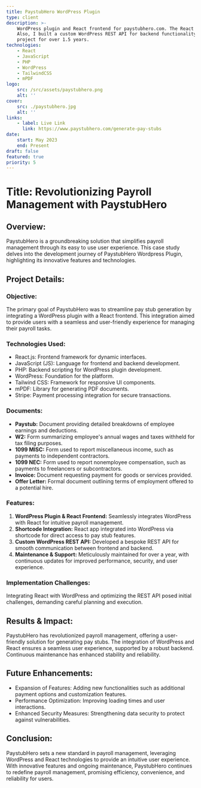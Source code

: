 ```yaml
---
title: PaystubHero WordPress Plugin
type: client
description: >-
    WordPress plugin and React frontend for paystubhero.com. The React app is integrated via shortcode.
    Also, I built a custom WordPress REST API for backend functionality. I am also maintaining this
    project for over 1.5 years.
technologies:
    - React
    - JavaScript
    - PHP
    - WordPress
    - TailwindCSS
    - mPDF
logo:
    src: /src/assets/paystubhero.png
    alt: ''
cover:
    src: ./paystubhero.jpg
    alt: ''
links:
    - label: Live Link
      link: https://www.paystubhero.com/generate-pay-stubs
date:
    start: May 2023
    end: Present
draft: false
featured: true
priority: 5
---
```


# **Title:** Revolutionizing Payroll Management with PaystubHero

## **Overview:**

PaystubHero is a groundbreaking solution that simplifies payroll management through its easy to use user experience. This case study delves into the development journey of PaystubHero Wordpress Plugin, highlighting its innovative features and technologies.

## **Project Details:**

### **Objective:**

The primary goal of PaystubHero was to streamline pay stub generation by integrating a WordPress plugin with a React frontend. This integration aimed to provide users with a seamless and user-friendly experience for managing their payroll tasks.

### **Technologies Used:**

-   React.js: Frontend framework for dynamic interfaces.
-   JavaScript (JS): Language for frontend and backend development.
-   PHP: Backend scripting for WordPress plugin development.
-   WordPress: Foundation for the platform.
-   Tailwind CSS: Framework for responsive UI components.
-   mPDF: Library for generating PDF documents.
-   Stripe: Payment processing integration for secure transactions.

### **Documents:**

-   **Paystub:** Document providing detailed breakdowns of employee earnings and deductions.
-   **W2:** Form summarizing employee's annual wages and taxes withheld for tax filing purposes.
-   **1099 MISC:** Form used to report miscellaneous income, such as payments to independent contractors.
-   **1099 NEC:** Form used to report nonemployee compensation, such as payments to freelancers or subcontractors.
-   **Invoice:** Document requesting payment for goods or services provided.
-   **Offer Letter:** Formal document outlining terms of employment offered to a potential hire.

### **Features:**

1. **WordPress Plugin & React Frontend:** Seamlessly integrates WordPress with React for intuitive payroll management.
2. **Shortcode Integration:** React app integrated into WordPress via shortcode for direct access to pay stub features.
3. **Custom WordPress REST API:** Developed a bespoke REST API for smooth communication between frontend and backend.
4. **Maintenance & Support:** Meticulously maintained for over a year, with continuous updates for improved performance, security, and user experience.

### **Implementation Challenges:**

Integrating React with WordPress and optimizing the REST API posed initial challenges, demanding careful planning and execution.

## **Results & Impact:**

PaystubHero has revolutionized payroll management, offering a user-friendly solution for generating pay stubs. The integration of WordPress and React ensures a seamless user experience, supported by a robust backend. Continuous maintenance has enhanced stability and reliability.

## **Future Enhancements:**

-   Expansion of Features: Adding new functionalities such as additional payment options and customization features.
-   Performance Optimization: Improving loading times and user interactions.
-   Enhanced Security Measures: Strengthening data security to protect against vulnerabilities.

## **Conclusion:**

PaystubHero sets a new standard in payroll management, leveraging WordPress and React technologies to provide an intuitive user experience. With innovative features and ongoing maintenance, PaystubHero continues to redefine payroll management, promising efficiency, convenience, and reliability for users.
